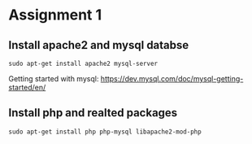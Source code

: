 # Assignment 1

## Install apache2 and mysql databse
```
sudo apt-get install apache2 mysql-server
```
Getting started with mysql: https://dev.mysql.com/doc/mysql-getting-started/en/
## Install php and realted packages
```
sudo apt-get install php php-mysql libapache2-mod-php
```


